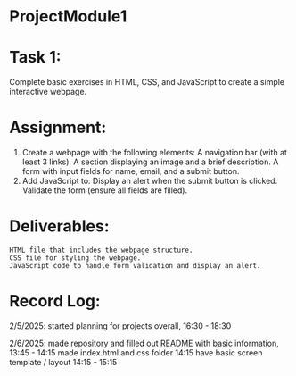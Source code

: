 # ProjectModule1

# Task 1:
Complete basic exercises in HTML, CSS, and JavaScript to create a simple interactive webpage.

# Assignment:
1. Create a webpage with the following elements:
    A navigation bar (with at least 3 links).
    A section displaying an image and a brief description.
    A form with input fields for name, email, and a submit button.
2. Add JavaScript to:
    Display an alert when the submit button is clicked.
    Validate the form (ensure all fields are filled).

# Deliverables:
    HTML file that includes the webpage structure.
    CSS file for styling the webpage.
    JavaScript code to handle form validation and display an alert.

# Record Log:
2/5/2025: 
    started planning for projects overall, 16:30 - 18:30 

2/6/2025: 
    made repository and filled out README with basic information, 13:45 - 14:15
    made index.html and css folder                                14:15
    have basic screen template / layout                           14:15 - 15:15
